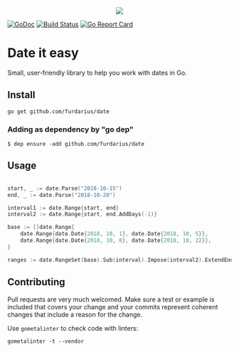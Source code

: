 <p align="center"><img src="https://habrastorage.org/webt/te/ys/9a/teys9a3vkkbf7watmp8vh-2ar4s.png"></p>

[![GoDoc](https://godoc.org/github.com/furdarius/date?status.svg)](https://godoc.org/github.com/furdarius/date)
[![Build Status](https://travis-ci.org/furdarius/date.svg?branch=master)](https://travis-ci.org/furdarius/date)
[![Go Report Card](https://goreportcard.com/badge/github.com/furdarius/date)](https://goreportcard.com/report/github.com/furdarius/date)

# Date it easy

Small, user-friendly library to help you work with dates in Go.

## Install
```
go get github.com/furdarius/date
```

### Adding as dependency by "go dep"
```
$ dep ensure -add github.com/furdarius/date
```

## Usage
```go

start, _ := date.Parse("2018-10-15")
end, _ := date.Parse("2018-10-20")

interval1 := date.Range{start, end}
interval2 := date.Range{start, end.AddDays(-1)}

base := []date.Range{
	date.Range{date.Date{2018, 10, 1}, date.Date{2018, 10, 5}},
	date.Range{date.Date{2018, 10, 8}, date.Date{2018, 10, 22}},
}

ranges := date.RangeSet(base).Sub(interval).Impose(interval2).ExtendEnd().List()
```

## Contributing

Pull requests are very much welcomed. Make sure a test or example is included that covers your change and
your commits represent coherent changes that include a reason for the change.

Use `gometalinter` to check code with linters:
```
gometalinter -t --vendor
```
